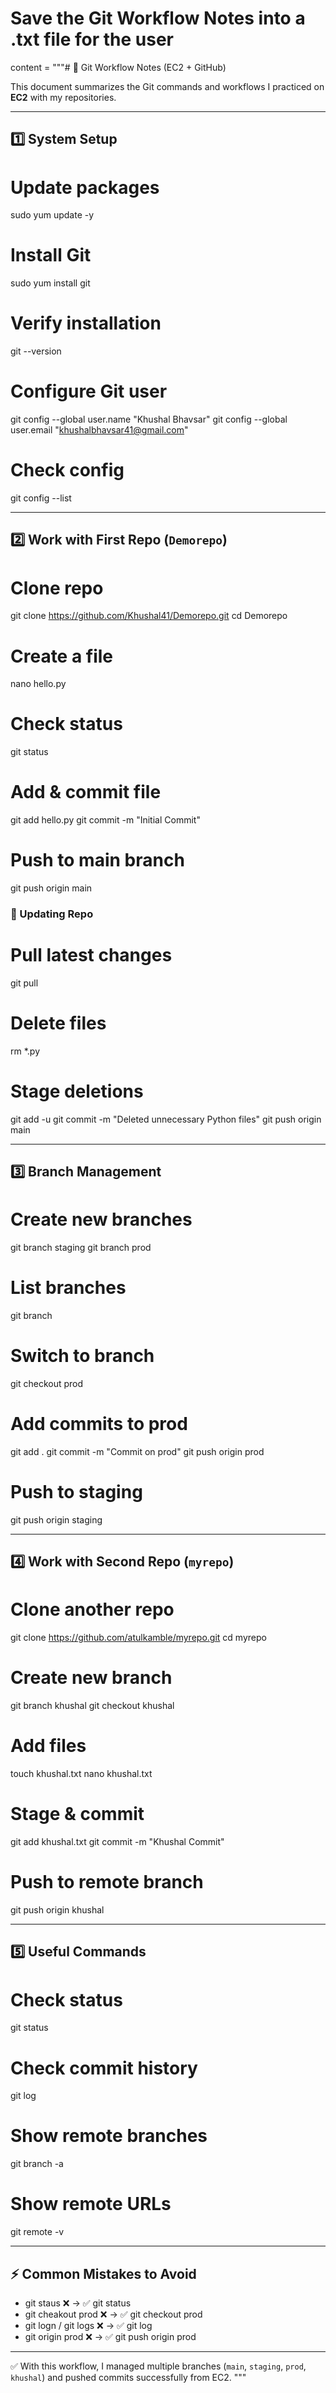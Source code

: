# Save the Git Workflow Notes into a .txt file for the user

content = """# 📘 Git Workflow Notes (EC2 + GitHub)

This document summarizes the Git commands and workflows I practiced on **EC2** with my repositories.

---

## 1️⃣ System Setup

# Update packages
sudo yum update -y

# Install Git
sudo yum install git

# Verify installation
git --version

# Configure Git user
git config --global user.name "Khushal Bhavsar"
git config --global user.email "khushalbhavsar41@gmail.com"

# Check config
git config --list

---

## 2️⃣ Work with First Repo (`Demorepo`)

# Clone repo
git clone https://github.com/Khushal41/Demorepo.git
cd Demorepo

# Create a file
nano hello.py

# Check status
git status

# Add & commit file
git add hello.py
git commit -m "Initial Commit"

# Push to main branch
git push origin main

### 🔄 Updating Repo

# Pull latest changes
git pull

# Delete files
rm *.py

# Stage deletions
git add -u
git commit -m "Deleted unnecessary Python files"
git push origin main

---

## 3️⃣ Branch Management

# Create new branches
git branch staging
git branch prod

# List branches
git branch

# Switch to branch
git checkout prod

# Add commits to prod
git add .
git commit -m "Commit on prod"
git push origin prod

# Push to staging
git push origin staging

---

## 4️⃣ Work with Second Repo (`myrepo`)

# Clone another repo
git clone https://github.com/atulkamble/myrepo.git
cd myrepo

# Create new branch
git branch khushal
git checkout khushal

# Add files
touch khushal.txt
nano khushal.txt

# Stage & commit
git add khushal.txt
git commit -m "Khushal Commit"

# Push to remote branch
git push origin khushal

---

## 5️⃣ Useful Commands

# Check status
git status

# Check commit history
git log

# Show remote branches
git branch -a

# Show remote URLs
git remote -v

---

## ⚡ Common Mistakes to Avoid

- git staus ❌ → ✅ git status
- git cheakout prod ❌ → ✅ git checkout prod
- git logn / git logs ❌ → ✅ git log
- git origin prod ❌ → ✅ git push origin prod

---

✅ With this workflow, I managed multiple branches (`main`, `staging`, `prod`, `khushal`) and pushed commits successfully from EC2.
"""
